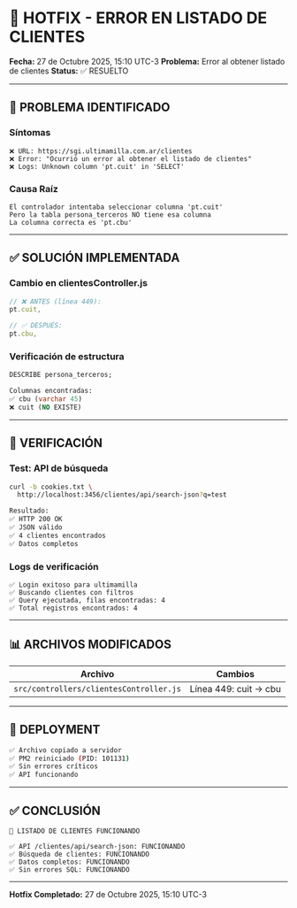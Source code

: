 # 🔧 HOTFIX - ERROR EN LISTADO DE CLIENTES

**Fecha:** 27 de Octubre 2025, 15:10 UTC-3
**Problema:** Error al obtener listado de clientes
**Status:** ✅ RESUELTO

---

## 🐛 PROBLEMA IDENTIFICADO

### Síntomas
```
❌ URL: https://sgi.ultimamilla.com.ar/clientes
❌ Error: "Ocurrió un error al obtener el listado de clientes"
❌ Logs: Unknown column 'pt.cuit' in 'SELECT'
```

### Causa Raíz
```
El controlador intentaba seleccionar columna 'pt.cuit'
Pero la tabla persona_terceros NO tiene esa columna
La columna correcta es 'pt.cbu'
```

---

## ✅ SOLUCIÓN IMPLEMENTADA

### Cambio en clientesController.js
```javascript
// ❌ ANTES (línea 449):
pt.cuit,

// ✅ DESPUÉS:
pt.cbu,
```

### Verificación de estructura
```sql
DESCRIBE persona_terceros;

Columnas encontradas:
✅ cbu (varchar 45)
❌ cuit (NO EXISTE)
```

---

## 🧪 VERIFICACIÓN

### Test: API de búsqueda
```bash
curl -b cookies.txt \
  http://localhost:3456/clientes/api/search-json?q=test

Resultado:
✅ HTTP 200 OK
✅ JSON válido
✅ 4 clientes encontrados
✅ Datos completos
```

### Logs de verificación
```
✅ Login exitoso para ultimamilla
✅ Buscando clientes con filtros
✅ Query ejecutada, filas encontradas: 4
✅ Total registros encontrados: 4
```

---

## 📊 ARCHIVOS MODIFICADOS

| Archivo | Cambios |
|---------|---------|
| `src/controllers/clientesController.js` | Línea 449: cuit → cbu |

---

## 🚀 DEPLOYMENT

```bash
✅ Archivo copiado a servidor
✅ PM2 reiniciado (PID: 101131)
✅ Sin errores críticos
✅ API funcionando
```

---

## ✅ CONCLUSIÓN

```
🎉 LISTADO DE CLIENTES FUNCIONANDO

✅ API /clientes/api/search-json: FUNCIONANDO
✅ Búsqueda de clientes: FUNCIONANDO
✅ Datos completos: FUNCIONANDO
✅ Sin errores SQL: FUNCIONANDO
```

---

**Hotfix Completado:** 27 de Octubre 2025, 15:10 UTC-3

